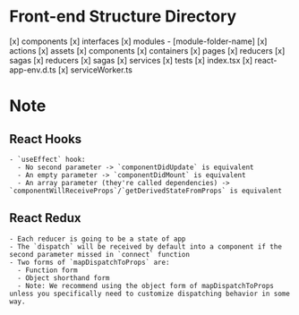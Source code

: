 # Front-end Structure Directory
[x] components
[x] interfaces
[x] modules
    - [module-folder-name]
        [x] actions
        [x] assets
        [x] components
        [x] containers
        [x] pages
        [x] reducers
        [x] sagas
[x] reducers
[x] sagas
[x] services
[x] tests
[x] index.tsx
[x] react-app-env.d.ts
[x] serviceWorker.ts

# Note
## React Hooks
    - `useEffect` hook:
      - No second parameter -> `componentDidUpdate` is equivalent
      - An empty parameter -> `componentDidMount` is equivalent
      - An array parameter (they're called dependencies) -> `componentWillReceiveProps`/`getDerivedStateFromProps` is equivalent

## React Redux
    - Each reducer is going to be a state of app
    - The `dispatch` will be received by default into a component if the second parameter missed in `connect` function
    - Two forms of `mapDispatchToProps` are:
      - Function form
      - Object shorthand form
      - Note: We recommend using the object form of mapDispatchToProps unless you specifically need to customize dispatching behavior in some way.